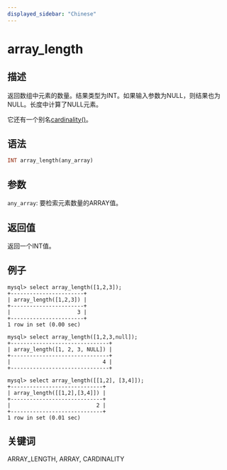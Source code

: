 ```yaml
---
displayed_sidebar: "Chinese"
---
```


# array_length

## 描述

返回数组中元素的数量。结果类型为INT。如果输入参数为NULL，则结果也为NULL。长度中计算了NULL元素。

它还有一个别名[cardinality()](cardinality.md)。

## 语法

```Haskell
INT array_length(any_array)
```

## 参数

`any_array`: 要检索元素数量的ARRAY值。

## 返回值

返回一个INT值。

## 例子

```plain text
mysql> select array_length([1,2,3]);
+-----------------------+
| array_length([1,2,3]) |
+-----------------------+
|                     3 |
+-----------------------+
1 row in set (0.00 sec)

mysql> select array_length([1,2,3,null]);
+-------------------------------+
| array_length([1, 2, 3, NULL]) |
+-------------------------------+
|                             4 |
+-------------------------------+

mysql> select array_length([[1,2], [3,4]]);
+-----------------------------+
| array_length([[1,2],[3,4]]) |
+-----------------------------+
|                           2 |
+-----------------------------+
1 row in set (0.01 sec)
```

## 关键词

ARRAY_LENGTH, ARRAY, CARDINALITY